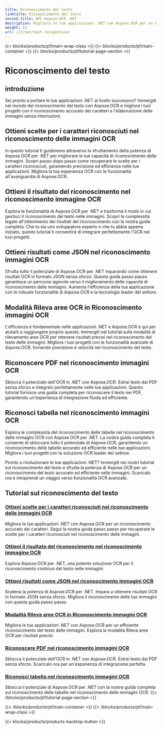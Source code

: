 ```yaml
---
title: Riconoscimento del testo
linktitle: Riconoscimento del testo
second_title: API Aspose.OCR .NET
description: Migliora le tue applicazioni .NET con Aspose.OCR per un riconoscimento preciso dei caratteri. Scopri tutorial per ottenere scelte, risultati e formati JSON nel riconoscimento delle immagini OCR.
weight: 21
url: /it/net/text-recognition/
---
```


{{< blocks/products/pf/main-wrap-class >}}
{{< blocks/products/pf/main-container >}}
{{< blocks/products/pf/tutorial-page-section >}}

# Riconoscimento del testo

## introduzione

Sei pronto a portare le tue applicazioni .NET al livello successivo? Immergiti nel mondo del riconoscimento del testo con Aspose.OCR e migliora i tuoi progetti con il riconoscimento accurato dei caratteri e l'elaborazione delle immagini senza interruzioni.

## Ottieni scelte per i caratteri riconosciuti nel riconoscimento delle immagini OCR

In questo tutorial ti guideremo attraverso lo sfruttamento della potenza di Aspose.OCR per .NET per migliorare le tue capacità di riconoscimento delle immagini. Scopri passo dopo passo come recuperare le scelte per i caratteri riconosciuti, garantendo precisione ed efficienza nelle tue applicazioni. Migliora la tua esperienza OCR con le funzionalità all'avanguardia di Aspose.OCR.

## Ottieni il risultato del riconoscimento nel riconoscimento immagine OCR

Esplora le funzionalità di Aspose.OCR per .NET e trasforma il modo in cui gestisci il riconoscimento del testo nelle immagini. Scopri le complessità legate all'ottenimento dei risultati del riconoscimento con la nostra guida completa. Che tu sia uno sviluppatore esperto o che tu abbia appena iniziato, questo tutorial ti consentirà di integrare perfettamente l'OCR nei tuoi progetti.

## Ottieni risultati come JSON nel riconoscimento immagini OCR

Sfrutta tutto il potenziale di Aspose.OCR per .NET imparando come ottenere risultati OCR in formato JSON senza sforzo. Questa guida passo passo garantisce un percorso agevole verso il miglioramento delle capacità di riconoscimento delle immagini. Aumenta l'efficienza della tua applicazione con le robuste funzionalità di Aspose.OCR e la tecnologia leader del settore.

## Modalità Rileva aree OCR in Riconoscimento immagini OCR

L'efficienza è fondamentale nelle applicazioni .NET e Aspose.OCR è qui per aiutarti a raggiungere proprio questo. Immergiti nel tutorial sulla modalità di rilevamento aree OCR per ottenere risultati precisi nel riconoscimento del testo delle immagini. Migliora i tuoi progetti con le funzionalità avanzate di Aspose.OCR, fornendo precisione e velocità nel riconoscimento del testo.

## Riconoscere PDF nel riconoscimento immagini OCR

Sblocca il potenziale dell'OCR in .NET con Aspose.OCR. Estrai testo dai PDF senza sforzo e integralo perfettamente nelle tue applicazioni. Questo tutorial fornisce una guida completa per riconoscere il testo nei PDF, garantendo un'esperienza di integrazione fluida ed efficiente.

## Riconosci tabella nel riconoscimento immagini OCR

Esplora le complessità del riconoscimento delle tabelle nel riconoscimento delle immagini OCR con Aspose.OCR per .NET. La nostra guida completa ti consente di sbloccare tutto il potenziale di Aspose.OCR, garantendo un riconoscimento delle tabelle accurato ed efficiente nelle tue applicazioni. Migliora i tuoi progetti con la soluzione OCR leader del settore.

Pronto a rivoluzionare le tue applicazioni .NET? Immergiti nei nostri tutorial sul riconoscimento del testo e sfrutta la potenza di Aspose.OCR per un riconoscimento del testo accurato ed efficiente nelle immagini. Scaricalo ora e intraprendi un viaggio verso funzionalità OCR avanzate.
## Tutorial sul riconoscimento del testo
### [Ottieni scelte per i caratteri riconosciuti nel riconoscimento delle immagini OCR](./get-choices-for-recognized-characters/)
Migliora le tue applicazioni .NET con Aspose.OCR per un riconoscimento accurato dei caratteri. Segui la nostra guida passo passo per recuperare le scelte per i caratteri riconosciuti nel riconoscimento delle immagini.
### [Ottieni il risultato del riconoscimento nel riconoscimento immagine OCR](./get-recognition-result/)
Esplora Aspose.OCR per .NET, una potente soluzione OCR per il riconoscimento continuo del testo nelle immagini.
### [Ottieni risultati come JSON nel riconoscimento immagini OCR](./get-result-as-json/)
Scatena la potenza di Aspose.OCR per .NET. Impara a ottenere risultati OCR in formato JSON senza sforzo. Migliora il riconoscimento delle tue immagini con questa guida passo passo.
### [Modalità Rileva aree OCR in Riconoscimento immagini OCR](./ocr-detect-areas-mode/)
Migliora le tue applicazioni .NET con Aspose.OCR per un efficiente riconoscimento del testo delle immagini. Esplora la modalità Rileva aree OCR per risultati precisi.
### [Riconoscere PDF nel riconoscimento immagini OCR](./recognize-pdf/)
Sblocca il potenziale dell'OCR in .NET con Aspose.OCR. Estrai testo dai PDF senza sforzo. Scaricalo ora per un'esperienza di integrazione perfetta.
### [Riconosci tabella nel riconoscimento immagini OCR](./recognize-table/)
Sblocca il potenziale di Aspose.OCR per .NET con la nostra guida completa sul riconoscimento delle tabelle nel riconoscimento delle immagini OCR.
{{< /blocks/products/pf/tutorial-page-section >}}

{{< /blocks/products/pf/main-container >}}
{{< /blocks/products/pf/main-wrap-class >}}

{{< blocks/products/products-backtop-button >}}
